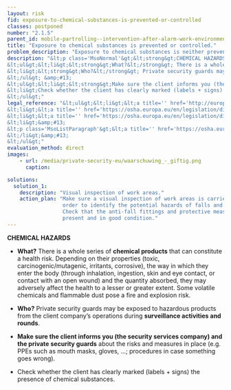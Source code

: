 ```yaml
---
layout: risk
fid: exposure-to-chemical-substances-is-prevented-or-controlled
classes: postponed
number: "2.1.5"
parent_id: mobile-partrolling--intervention-after-alarm-work-environment-site-related
title: "Exposure to chemical substances is prevented or controlled."
problem_description: "Exposure to chemical substances is neither prevented nor controlled."
description: "&lt;p class='MsoNormal'&gt;&lt;strong&gt;CHEMICAL HAZARDS&lt;/strong&gt;&lt;/p&gt;&amp;#13;
&lt;ul&gt;&lt;li&gt;&lt;strong&gt;What?&lt;/strong&gt; There is a whole series of &lt;strong&gt;chemical products&lt;/strong&gt; that can constitute a health risk. Depending on their properties (toxic, carcinogenic/mutagenic, irritants, corrosive), the way in which they enter the body (through inhalation, ingestion, skin and eye contact, or contact with an open wound) and the quantity absorbed, they may adversely affect the health to a lesser or greater extent. Some volatile chemicals and flammable dust pose a fire and explosion risk. &lt;/li&gt;&amp;#13;
&lt;li&gt;&lt;strong&gt;Who?&lt;/strong&gt; Private security guards may be exposed to hazardous products from the client company’s operations during &lt;strong&gt;surveillance activities and rounds&lt;/strong&gt;.&lt;/li&gt;&amp;#13;
&lt;/ul&gt; &amp;#13;
&lt;ul&gt;&lt;li&gt;&lt;strong&gt;Make sure the client informs you (the security services company) and the private security guards&lt;/strong&gt; about the risks and measures in place (e.g. PPEs such as mouth masks, gloves, ...; procedures in case something goes wrong).&lt;/li&gt;&amp;#13;
&lt;li&gt;Check whether the client has clearly marked (labels + signs) the presence of chemical substances.&lt;/li&gt;&amp;#13;
&lt;/ul&gt;"
legal_reference: "&lt;ul&gt;&lt;li&gt;&lt;a title='' href='http://europa.eu/legislation_summaries/employment_and_social_policy/health_hygiene_safety_at_work/c11113_en.htm' rel='nofollow' target='_blank'&gt;89/391/CEE Implementing measures to improve the health and safety of workers (framework directive).&lt;/a&gt;&lt;/li&gt;&amp;#13;
&lt;li&gt;&lt;a title='' href='https://osha.europa.eu/en/legislation/directives/workplaces-equipment-signs-personal-protective-equipment/osh-directives/2' rel='nofollow' target='_blank'&gt;89/654/EEC Directive on the minimum safety and health requirements for the workplace&lt;/a&gt;.&lt;/li&gt;&amp;#13;
&lt;li&gt;&lt;a title='' href='https://osha.europa.eu/en/legislation/directives/exposure-to-chemical-agents-and-chemical-safety/osh-directives/75' rel='nofollow' target='_blank'&gt;98/24/EC Directive on the protection of the health and safety of workers from the risks related to chemical agents at work.&lt;/a&gt;&lt;/li&gt;&amp;#13;
&lt;li&gt;&amp;#13;
&lt;p class='MsoListParagraph'&gt;&lt;a title='' href='https://osha.europa.eu/en/legislation/directives/exposure-to-biological-agents/77' rel='nofollow' target='_blank'&gt;2000/54/EC Directive on the protection of workers from risks related to exposure to biological agents at work.&lt;/a&gt;&lt;/p&gt;&amp;#13;
&lt;/li&gt;&amp;#13;
&lt;/ul&gt;"
evaluation_method: direct
images:
    - url: /media/private-security-eu/waarschuwing_-_giftig.png
      caption: 

solutions:
  solution_1:
    description: "Visual inspection of work areas."
    action_plan: "Make sure a visual inspection of work areas is carried out in
                  order to identify the potential hazards of falls and slips.
                  Check that the anti-fall fittings and protective measures are
                  present and in good condition."
---
```

**CHEMICAL HAZARDS**

  * **What?** There is a whole series of **chemical products** that can constitute a health risk. Depending on their properties (toxic, carcinogenic/mutagenic, irritants, corrosive), the way in which they enter the body (through inhalation, ingestion, skin and eye contact, or contact with an open wound) and the quantity absorbed, they may adversely affect the health to a lesser or greater extent. Some volatile chemicals and flammable dust pose a fire and explosion risk. 
  * **Who?** Private security guards may be exposed to hazardous products from the client company’s operations during **surveillance activities and rounds**.


  * **Make sure the client informs you (the security services company) and the private security guards** about the risks and measures in place (e.g. PPEs such as mouth masks, gloves, ...; procedures in case something goes wrong).
  * Check whether the client has clearly marked (labels + signs) the presence of chemical substances.


